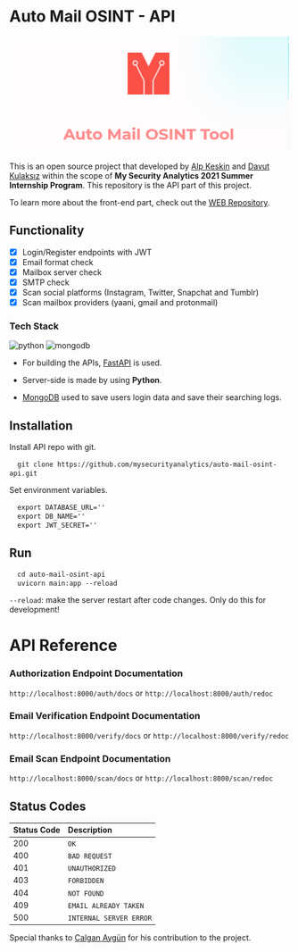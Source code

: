 # **Auto Mail OSINT - API**

![Logo](https://github.com/mysecurityanalytics/auto-mail-osint-web/blob/main/src/screenshots/readme-login.png?raw=true)

This is an open source project that developed by [Alp Keskin](https://github.com/alpkeskin) and [Davut Kulaksız](https://github.com/davutkulaksiz) within the scope of **My Security Analytics 2021 Summer Internship Program**. This repository is the API part of this project.

To learn more about the front-end part, check out the [WEB Repository](https://github.com/mysecurityanalytics/auto-mail-osint-web).

## Functionality

- [x]  Login/Register endpoints with JWT 
- [x]  Email format check
- [x]  Mailbox server check
- [x]  SMTP check
- [x]  Scan social platforms (Instagram, Twitter, Snapchat and Tumblr)
- [x]  Scan mailbox providers (yaani, gmail and protonmail)

### Tech Stack

<img src="https://www.vectorlogo.zone/logos/python/python-ar21.svg" alt="python" width="100"/> <img src="https://www.vectorlogo.zone/logos/mongodb/mongodb-ar21.svg" alt="mongodb" width="100"/>

- For building the APIs, [FastAPI](https://fastapi.tiangolo.com/) is used.

- Server-side is made by using **Python**.

- [MongoDB](https://www.mongodb.com/) used to save users login data and save their searching logs.












## Installation

Install API repo with git.

```
  git clone https://github.com/mysecurityanalytics/auto-mail-osint-api.git
```

Set environment variables.

```
  export DATABASE_URL=''
  export DB_NAME=''
  export JWT_SECRET=''
```

## Run

```
  cd auto-mail-osint-api
  uvicorn main:app --reload
```

`--reload`: make the server restart after code changes. Only do this for development!



# API Reference

### Authorization Endpoint Documentation

`http://localhost:8000/auth/docs`
or `http://localhost:8000/auth/redoc`

### Email Verification Endpoint Documentation

`http://localhost:8000/verify/docs`
or `http://localhost:8000/verify/redoc`

### Email Scan Endpoint Documentation

`http://localhost:8000/scan/docs`
or `http://localhost:8000/scan/redoc`


## Status Codes


| Status Code | Description |
| :--- | :--- |
| 200 | `OK` |
| 400 | `BAD REQUEST` |
| 401 | `UNAUTHORIZED` |
| 403 | `FORBIDDEN` |
| 404 | `NOT FOUND` |
| 409 | `EMAIL ALREADY TAKEN` |
| 500 | `INTERNAL SERVER ERROR` |




Special thanks to [Çalgan Aygün](https://github.com/calganaygun) for his contribution to the project.
